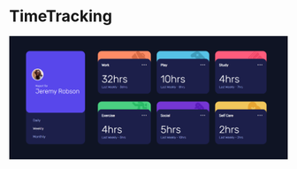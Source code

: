 # TimeTracking


![alt text](https://github.com/MiguelMMatos/TimeTracking/blob/main/images/Screenshot_2.png?raw=true)
